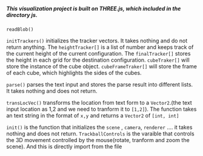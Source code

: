 ##### This visualization project is built on *THREE.js*, which included in the directory *js*.

`readBlob()`

`initTrackers()` initializes the tracker vectors. It takes nothing and do not return anything. The `heightTracker[]` is a list of number and keeps track of the current height of the current configuration. The `finalTracker[]` stores the height in each grid for the destination configuration. `cubeTraker[]` will store the instance of the cube object. `cubeFrameTraker[]` will store the frame of each cube, which highlights the sides of the cubes.

`parse()` parses the text input and stores the parse result into different lists. It takes nothing and does not return.

`transLocVec()` transforms the location from text form to a `Vector2`.(the text input location as 1,2 and we need to tranform it to `[1,2]`). The function takes an text string in the format of `x,y` and returns a `Vector2` of `[int, int]`

`init()` is the function that initializes the `scene`
, `camera`, `renderer` .... it takes nothing and does not return. `TrackballControls` is the varaible that controls the 3D movement controlled by the mouse(rotate, tranform and zoom the scene). And this is directly import from the file
